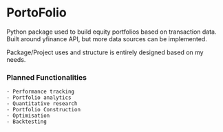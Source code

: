 # PortoFolio

Python package used to build equity portfolios based on transaction data. 
Built around yfinance API, but more data sources can be implemented.

Package/Project uses and structure is entirely designed based on my needs.

###  Planned Functionalities
    - Performance tracking
    - Portfolio analytics
    - Quantitative research
    - Portfolio Construction
    - Optimisation
    - Backtesting
    

